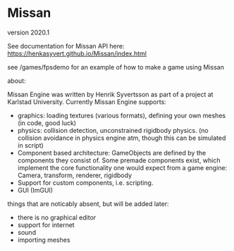 # Missan

version 2020.1

See documentation for Missan API here: https://henkasyvert.github.io/Missan/index.html

see /games/fpsdemo for an example of how to make a game using Missan


about:

Missan Engine was written by Henrik Syvertsson as part of a project at Karlstad University. 
Currently Missan Engine supports:
* graphics: loading textures (various formats), defining your own meshes (in code, good luck)
* physics: collision detection, unconstrained rigidbody physics. (no collision avoidance in physics engine atm, though this can be simulated in script)
* Component based architecture: GameObjects are defined by the components they consist of. Some premade components exist, which implement the core functionality one would expect from a game engine: Camera, transform, renderer, rigidbody
* Support for custom components, i.e. scripting. 
* GUI (ImGUI)



things that are noticably absent, but will be added later:
* there is no graphical editor
* support for internet
* sound
* importing meshes
